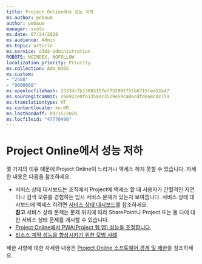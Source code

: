 ```yaml
---
title: Project Online에서 성능 저하
ms.author: pebaum
author: pebaum
manager: scotv
ms.date: 07/24/2020
ms.audience: Admin
ms.topic: article
ms.service: o365-administration
ROBOTS: NOINDEX, NOFOLLOW
localization_priority: Priority
ms.collection: Adm_O365
ms.custom:
- "2588"
- "9000668"
ms.openlocfilehash: 2333dcfb13083157e7752901755b6715fee52a47
ms.sourcegitcommit: c6692ce0fa1358ec3529e59ca0ecdfdea4cdc759
ms.translationtype: HT
ms.contentlocale: ko-KR
ms.lasthandoff: 09/15/2020
ms.locfileid: "47770490"
---
```

# <a name="slow-performance-with-project-online"></a>Project Online에서 성능 저하

몇 가지의 이유 때문에 Project Online이 느리거나 액세스 하지 못할 수 있습니다. 자세한 내용은 다음을 참조하세요.

- 서비스 상태 대시보드는 조직에서 Project에 액세스 할 때 사용자가 간헐적인 지연이나 검색 오류를 경험하는 임시 서비스 문제가 있는지 보여줍니다. 서비스 상태 대시보드에 액세스 하려면 [서비스 상태 대시보드](https://admin.microsoft.com/AdminPortal/Home#/servicehealth)를 참조하세요.</br>
    **참고**  서비스 상태 문제는 문제 위치에 따라 SharePoint나 Project 또는 둘 다에 대한 서비스 상태 문제를 게시할 수 있습니다.
- [Project Online에서 PWA(Project 웹 앱) 성능을 조정합니다](https://docs.microsoft.com/projectonline/tune-project-online-performance).
- [리소스 계약 성능을 향상시키기 위한 모범 사례](https://docs.microsoft.com/projectonline/best-practices-to-improve-resource-engagements-performance)

제한 사항에 대한 자세한 내용은 [Project Online 소프트웨어 경계 및 제한](https://docs.microsoft.com/projectonline/project-online-software-boundaries-and-limits)을 참조하세요.